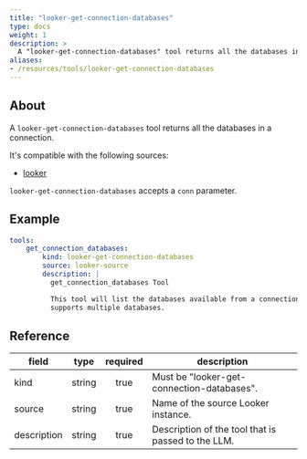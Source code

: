 ```yaml
---
title: "looker-get-connection-databases"
type: docs
weight: 1
description: >
  A "looker-get-connection-databases" tool returns all the databases in a connection.
aliases:
- /resources/tools/looker-get-connection-databases
---
```


## About

A `looker-get-connection-databases` tool returns all the databases in a connection.

It's compatible with the following sources:

- [looker](../../sources/looker.md)

`looker-get-connection-databases` accepts a `conn` parameter.

## Example

```yaml
tools:
    get_connection_databases:
        kind: looker-get-connection-databases
        source: looker-source
        description: |
          get_connection_databases Tool

          This tool will list the databases available from a connection if the connection
          supports multiple databases.
```

## Reference

| **field**   | **type** | **required** | **description**                                    |
|-------------|:--------:|:------------:|----------------------------------------------------|
| kind        |  string  |     true     | Must be "looker-get-connection-databases".         |
| source      |  string  |     true     | Name of the source Looker instance.                |
| description |  string  |     true     | Description of the tool that is passed to the LLM. |